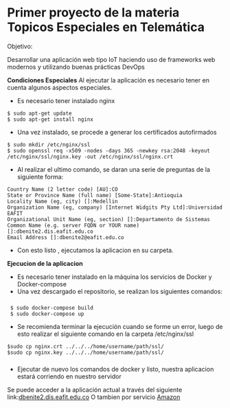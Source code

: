 # Primer proyecto de la materia Topicos Especiales en Telemática

Objetivo:

Desarrollar una aplicación web tipo IoT haciendo uso de frameworks web modernos y utilizando buenas prácticas DevOps

__Condiciones Especiales__
   Al ejecutar la aplicación es necesario tener en cuenta algunos aspectos especiales.
   - Es necesario tener instalado nginx 
   ```
   $ sudo apt-get update
   $ sudo apt-get install nginx 
   ```
   - Una vez instalado, se procede a generar los certificados autofirmados
   ```
   $ sudo mkdir /etc/nginx/ssl
   $ sudo openssl req -x509 -nodes -days 365 -newkey rsa:2048 -keyout /etc/nginx/ssl/nginx.key -out /etc/nginx/ssl/nginx.crt
   ```
   - Al realizar el ultimo comando, se daran una serie de preguntas de la siguiente forma:
   ```
   Country Name (2 letter code) [AU]:CO
   State or Province Name (full name) [Some-State]:Antioquia
   Locality Name (eg, city) []:Medellin
   Organization Name (eg, company) [Internet Widgits Pty Ltd]:Universidad EAFIT
   Organizational Unit Name (eg, section) []:Departamento de Sistemas
   Common Name (e.g. server FQDN or YOUR name) []:dbenite2.dis.eafit.edu.co
   Email Address []:dbenite2@eafit.edu.co
   ```
   - Con esto listo , ejecutamos la aplicacion en su carpeta.

__Ejecucion de la aplicacion__
* Es necesario tener instalado en la máquina los servicios de Docker y Docker-compose
* Una vez descargado el repositorio, se realizan los siguientes comandos:
###
   ```
    $ sudo docker-compose build
    $ sudo docker-compose up
   ```
   - Se recomienda terminar la ejecución cuando se forme un error, luego de esto realizar el siguiente comando en la carpeta    /etc/nginx/ssl
   
   ```
   $sudo cp nginx.crt ../../../home/username/path/ssl/
   $sudo cp nginx.key ../../../home/username/path/ssl/
   ```
   
###  
* Ejecutar de nuevo los comandos de docker y listo, nuestra aplicacion estará corriendo en nuestro servidor

Se puede acceder a la aplicación actual a través del siguiente link:[dbenite2.dis.eafit.edu.co](https://dbenite2.dis.eafit.edu.co)
O tambien por servicio [Amazon](https://ec2-18-191-182-154.us-east-2.compute.amazonaws.com)
